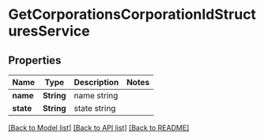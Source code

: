 # GetCorporationsCorporationIdStructuresService

## Properties

Name | Type | Description | Notes
------------ | ------------- | ------------- | -------------
**name** | **String** | name string | 
**state** | **String** | state string | 

[[Back to Model list]](../README.md#documentation-for-models) [[Back to API list]](../README.md#documentation-for-api-endpoints) [[Back to README]](../README.md)


